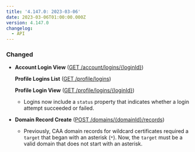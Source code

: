 ```yaml
---
title: '4.147.0: 2023-03-06'
date: 2023-03-06T01:00:00.000Z
version: 4.147.0
changelog:
  - API
---
```


### Changed

* **Account Login View** ([GET /account/logins/{loginId}](https://www.linode.com/docs/api/account/#login-view))

  **Profile Logins List** ([GET /profile/logins](https://www.linode.com/docs/api/profile/#logins-list))

  **Profile Login View** ([GET /profile/logins/{loginId}](https://www.linode.com/docs/api/profile/#login-view))
  * Logins now include a `status` property that indicates whether a login attempt succeeded or failed.

* **Domain Record Create** ([POST /domains/{domainId}/records](https://www.linode.com/docs/api/domains/#domain-record-create))
  * Previously, CAA domain records for wildcard certificates required a `target` that began with an asterisk (`*`). Now, the `target` must be a valid domain that does not start with an asterisk.
